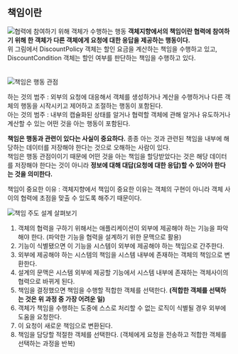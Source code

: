 ## 책임이란
![협력에 참여하기 위해 객체가 수행하는 행동](https://github.com/user-attachments/assets/7bd5da37-b6ef-456c-a1e4-d932f823d75f)
**객체지향에서의 책임이란 협력에 참여하기 위해 한 객체가 다른 객체에게 요청에 대한 응답을 제공하는 행동이다.**  
위 그림에서 DiscountPolicy 객체는 할인 요금을 계산하는 책임을 수행하고 있고, DiscountCondition 객체는 할인 여부를 판단하는 책임을 수행하고 있다.  
<br>
<br>
![책임은 행동 관점](https://github.com/user-attachments/assets/a50e713a-0e59-42b9-9969-c413a87f3399)

하는 것의 범주 : 외부의 요청에 대응해서 객체를 생성하거나 계산을 수행하거나 다른 객체의 행동을 시작시키고 제어하고 조절하는 행동이 포함된다.  
아는 것의 범주 : 내부의 캡슐화된 상태를 알거나 협력할 객체에 관해 알거나 유도하거나 계산할 수 있는 어떤 것을 아는 행동이 포함된다.  

**책임은 행동과 관련이 있다는 사실이 중요하다.** 종종 아는 것과 관련된 책임을 내부에 해당하는 데이터를 저장해야 한다는 것으로 오해하는 사람이 있다.  
책임은 행동 관점이이기 때문에 어떤 것을 아는 책임을 할당받았다는 것은 해당 데이터를 저장해야 한다는 것이 아니라 **정보에 대해 대답(요청에 대한 응답)할 수 있어야 한다는 것을 의미한다.**  

책임이 중요한 이유 : 객체지향에서 책임이 중요한 이유는 객체의 구현이 아니라 객체 사이의 협력에 초점을 맞출 수 있도록 해주기 때문이다.  

![책임 주도 설계 살펴보기](https://github.com/user-attachments/assets/4351b64d-c160-434c-abf5-e8cbb1d9cedc)
1. 객체의 협력을 구하기 위해서는 애플리케이션이 외부에 제공해야 하는 기능을 파악해야 한다. (파악한 기능을 협력을 설계하기 위한 문맥으로 활용)  
2. 기능이 식별됐으면 이 기능을 시스템이 외부에 제공해야 하는 책임으로 간주한다.  
3. 외부에 제공해야 하는 시스템의 책임을 시스템 내부에 존재하는 객체의 책임으로 변환한다.  
4. 설계의 문맥은 시스템 외부에 제공할 기능에서 시스템 내부에 존재하는 객체사이의 협력으로 바뀌게 된다.  
5. 책임을 결정했으면 책임을 수행할 적합한 객체를 선택한다. **(적합한 객체를 선택하는 것은 위 과정 중 가장 어려운 일)**  
6. 객체가 책임을 수행하는 도중에 스스로 처리할 수 없는 로직이 식별될 경우 외부에 도움을 요청한다.
7. 이 요청이 새로운 책임으로 변환된다.  
8. 책임을 담당할 적절한 객체를 선택한다. (객체에게 요청을 전송하고 적합한 객체를 선택하는 과정을 반복)  
